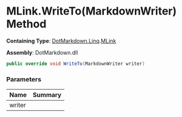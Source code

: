 # MLink\.WriteTo\(MarkdownWriter\) Method

**Containing Type**: [DotMarkdown.Linq](../../README.md)\.[MLink](../README.md)

**Assembly**: DotMarkdown\.dll

```csharp
public override void WriteTo(MarkdownWriter writer)
```

### Parameters

| Name | Summary |
| ---- | ------- |
| writer | |

